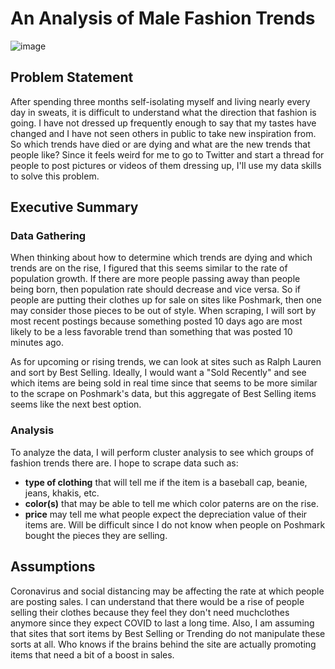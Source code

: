 # An Analysis of Male Fashion Trends

![image]()

## Problem Statement
After spending three months self-isolating myself and living nearly every day in sweats, it is difficult to understand what the direction that fashion is going. I have not dressed up frequently enough to say that my tastes have changed and I have not seen others in public to take new inspiration from. So which trends have died or are dying and what are the new trends that people like? Since it feels weird for me to go to Twitter and start a thread for people to post pictures or videos of them dressing up, I'll use my data skills to solve this problem.

## Executive Summary
### Data Gathering
When thinking about how to determine which trends are dying and which trends are on the rise, I figured that this seems similar to the rate of population growth. If there are more people passing away than people being born, then population rate should decrease and vice versa. So if people are putting their clothes up for sale on sites like Poshmark, then one may consider those pieces to be out of style. When scraping, I will sort by most recent postings because something posted 10 days ago are most likely to be a less favorable trend than something that was posted 10 minutes ago.

As for upcoming or rising trends, we can look at sites such as Ralph Lauren and sort by Best Selling. Ideally, I would want a "Sold Recently" and see which items are being sold in real time since that seems to be more similar to the scrape on Poshmark's data, but this aggregate of Best Selling items seems like the next best option.

### Analysis
To analyze the data, I will perform cluster analysis to see which groups of fashion trends there are.
I hope to scrape data such as:
- __type of clothing__ that will tell me if the item is a baseball cap, beanie, jeans, khakis, etc.
- __color(s)__ that may be able to tell me which color paterns are on the rise.
- __price__ may tell me what people expect the depreciation value of their items are. Will be difficult since I do not know when people on Poshmark bought the pieces they are selling.

## Assumptions
Coronavirus and social distancing may be affecting the rate at which people are posting sales. I can understand that there would be a rise of people selling their clothes because they feel they don't need muchclothes anymore since they expect COVID to last a long time.
Also, I am assuming that sites that sort items by Best Selling or Trending do not manipulate these sorts at all. Who knows if the brains behind the site are actually promoting items that need a bit of a boost in sales.
